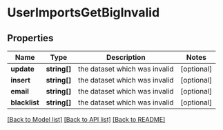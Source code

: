 # UserImportsGetBigInvalid

## Properties
Name | Type | Description | Notes
------------ | ------------- | ------------- | -------------
**update** | **string[]** | the dataset which was invalid | [optional] 
**insert** | **string[]** | the dataset which was invalid | [optional] 
**email** | **string[]** | the dataset which was invalid | [optional] 
**blacklist** | **string[]** | the dataset which was invalid | [optional] 

[[Back to Model list]](../README.md#documentation-for-models) [[Back to API list]](../README.md#documentation-for-api-endpoints) [[Back to README]](../README.md)



